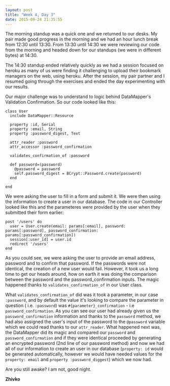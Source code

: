 ```yaml
---
layout: post
title: "Week 4, Day 3"
date: 2015-09-24 21:35:55
---
```

The morning standup was a quick one and we returned to our desks. My pair made good progress in the morning and we had an hour lunch break from 12:30 until 13:30. From 13:30 until 14:30 we were reviewing our code from the morning and headed down for our standups (we were in different bytes) at 14:30.

The 14:30 standup ended relatively quickly as we had a session focused on heroku as many of us were finding it challenging to upload their bookmark managers on the web, using heroku. After the session, my pair partner and I resumed going through the exercises and ended the day experimenting with our results.

Our major challenge was to understand to logic behind DataMapper's Validation Confirmation. So our code looked like this:

    class User
      include DataMapper::Resource

      property :id, Serial
      property :email, String
      property :password_digest, Text

      attr_reader :password
      attr_accessor :password_confirmation

      validates_confirmation_of :password

      def password=(password)
        @password = password
        self.password_digest = BCrypt::Password.create(password)
      end

    end

We were asking the user to fill in a form and submit it. We were then using the information to create a user in our database. The code in our Controller looked like this and the parameteres were provided by the user when they submitted their form earlier:

    post '/users' do
      user = User.create(email: params[:email], password: params[:password], password_confirmation: params[:password_confirmation])
      session[:user_id] = user.id
      redirect '/users'
    end

As you could see, we were asking the user to provide an email address, password and to confirm that password. If the passwords were not identical, the creation of a new user would fail. However, it took us a long time to get our heads around, how on earth it was doing the comparison between the password and the password_confirmation inputs. The magic happened thanks to `validates_confirmation_of` in our User class.


What ```validates_confirmation_of``` did was it took a parameter, in our case ```:password```, and by default the value it's looking to compare the parameter in question ( i.e. ```:password```)
was ```#{parameter}_confirmation``` - i.e ```password_confirmation```. As you can see our user had already given us the `password_confirmation` information and thanks to the ```password``` method, we had also assigned the user's input of the password to the ```@password``` variable which we could read thanks to our ```attr_reader```. What happened next was, the DataMapper did its magic and compared our ```password``` and  ```password_confirmation``` and if they were identical proceeded by generating an encrypted password (2nd line of our password method) and now we had all of our information to create an user in our database (`property: id` would be generated automatically, however we would have needed values for the ```property: email``` and `property :password_diggest`) which we now had.

Are you still awake? I am not, good night.

__Zhivko__

